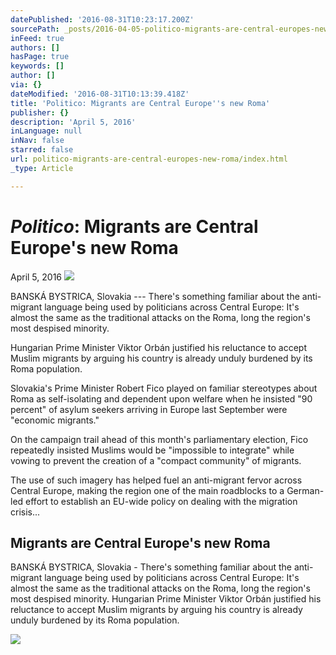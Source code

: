```yaml
---
datePublished: '2016-08-31T10:23:17.200Z'
sourcePath: _posts/2016-04-05-politico-migrants-are-central-europes-new-roma.md
inFeed: true
authors: []
hasPage: true
keywords: []
author: []
via: {}
dateModified: '2016-08-31T10:13:39.418Z'
title: 'Politico: Migrants are Central Europe''s new Roma'
publisher: {}
description: 'April 5, 2016'
inLanguage: null
inNav: false
starred: false
url: politico-migrants-are-central-europes-new-roma/index.html
_type: Article

---
```

# _**Politico**_**: Migrants are Central Europe's new Roma**

April 5, 2016
![](https://the-grid-user-content.s3-us-west-2.amazonaws.com/05dec601-8c05-486a-96ef-a17932e526a4.jpg)

BANSKÁ BYSTRICA, Slovakia --- There's something familiar about the anti-migrant language being used by politicians across Central Europe: It's almost the same as the traditional attacks on the Roma, long the region's most despised minority.

Hungarian Prime Minister Viktor Orbán justified his reluctance to accept Muslim migrants by arguing his country is already unduly burdened by its Roma population.

Slovakia's Prime Minister Robert Fico played on familiar stereotypes about Roma as self-isolating and dependent upon welfare when he insisted "90 percent" of asylum seekers arriving in Europe last September were "economic migrants."

On the campaign trail ahead of this month's parliamentary election, Fico repeatedly insisted Muslims would be "impossible to integrate" while vowing to prevent the creation of a "compact community" of migrants.

The use of such imagery has helped fuel an anti-migrant fervor across Central Europe, making the region one of the main roadblocks to a German-led effort to establish an EU-wide policy on dealing with the migration crisis...

<article style=""><h1>Migrants are Central Europe's new Roma</h1><p>BANSKÁ BYSTRICA, Slovakia - There's something familiar about the anti-migrant language being used by politicians across Central Europe: It's almost the same as the traditional attacks on the Roma, long the region's most despised minority. Hungarian Prime Minister Viktor Orbán justified his reluctance to accept Muslim migrants by arguing his country is already unduly burdened by its Roma population.</p><img src="http://www.politico.eu/wp-content/uploads/2016/03/GettyImages-4900063381-1200x628.jpg" /></article>